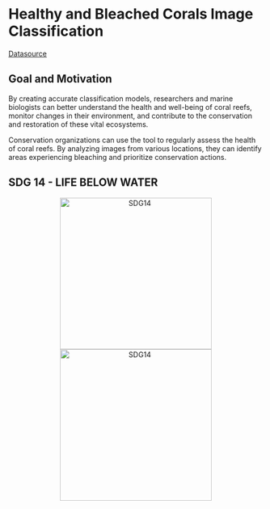 # Healthy and Bleached Corals Image Classification

[Datasource](https://www.kaggle.com/datasets/vencerlanz09/healthy-and-bleached-corals-image-classification/data)

## Goal and Motivation
By creating accurate classification models, researchers and marine biologists can better understand the health and well-being of coral reefs, monitor changes in their environment, and contribute to the conservation and restoration of these vital ecosystems.

Conservation organizations can use the tool to regularly assess the health of coral reefs. By analyzing images from various locations, they can identify areas experiencing bleaching and prioritize conservation actions.

## SDG 14 - LIFE BELOW WATER
<div style="text-align: center;">
    <img src="https://upload.wikimedia.org/wikipedia/commons/4/4b/Sustainable_Development_Goal_14LifeBelowWater.svg" alt="SDG14" width="300">
    <img src="https://globalgoalscms.co.uk/wp-content/uploads/2021/09/globalgoals_636df7a3-ede0-49f2-8078-bc9bcdfa9f1b_goal_14.5_rgb_ng.svg" alt="SDG14" width="300">
</div>
